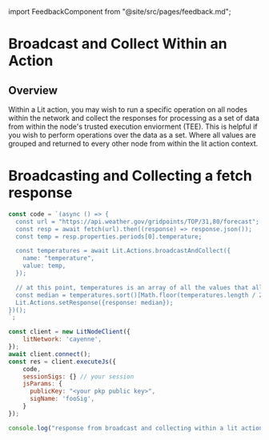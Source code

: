import FeedbackComponent from "@site/src/pages/feedback.md";

# Broadcast and Collect Within an Action

## Overview

Within a Lit action, you may wish to run a specific operation on all nodes within the network and collect the responses for processing as a set of data from within the node's trusted execution enviorment (TEE). This is helpful if you wish to perform operations over the data as a set. Where all values are grouped and returned to every other node from within the lit action context.

# Broadcasting and Collecting a fetch response

```js
const code = `(async () => {
  const url = "https://api.weather.gov/gridpoints/TOP/31,80/forecast";
  const resp = await fetch(url).then((response) => response.json());
  const temp = resp.properties.periods[0].temperature;

  const temperatures = await Lit.Actions.broadcastAndCollect({
    name: "temperature",
    value: temp,
  });

  // at this point, temperatures is an array of all the values that all the nodes got
  const median = temperatures.sort()[Math.floor(temperatures.length / 2)];
  Lit.Actions.setResponse({response: median});
})();
`;

const client = new LitNodeClient({
    litNetwork: 'cayenne',
});
await client.connect();
const res = client.executeJs({
    code,
    sessionSigs: {} // your session
    jsParams: {
      publicKey: "<your pkp public key>",
      sigName: 'fooSig',
    }
});

console.log("response from broadcast and collecting within a lit action: ", res);
```

